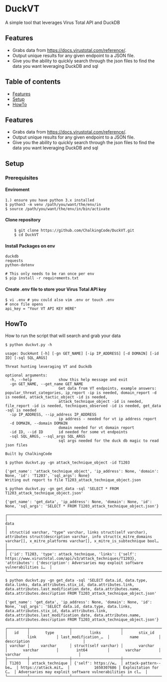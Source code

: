 # DuckVT
A simple tool that leverages Virus Total API and DuckDB

## Features
- Grabs data from https://docs.virustotal.com/reference/.
- Output unique results for any given endpoint to a JSON file.
- Give you the ability to quickly search through the json files to find the data you want leveraging DuckDB and sql

## Table of contents
* [Features](#features)
* [Setup](#setup)
* [HowTo](#howto)

## Features
- Grabs data from https://docs.virustotal.com/reference/.
- Output unique results for any given endpoint to a JSON file.
- Give you the ability to quickly search through the json files to find the data you want leveraging DuckDB and sql

## Setup

### Prerequisites

#### Enviroment
```
1.) ensure you have python 3.x installed 
$ python3 -m venv /path/you/want/the/env/in
$ source /path/you/want/the/env/in/bin/activate 
```
#### Clone repository 

        $ git clone https://github.com/ChalkingCode/DuckVT.git
        $ cd DuckVT


#### Install Packages on env
```       
duckdb
requests
python-dotenv

# This only needs to be ran once per env 
$ pip install -r requirements.txt
```

#### Create .env file to store your Virus Total API key
```
$ vi .env # you could also vim .env or touch .env 
# once file opens 
api_key = "Your VT API KEY HERE" 
```

## HowTo

How to run the script that will search and grab your data 

```
$ python duckvt.py -h

usage: DuckHunt [-h] [-gn GET_NAME] [-ip IP_ADDRESS] [-d DOMAIN] [-id ID] [-sql SQL_ARGS]

Threat hunting leveraging VT and Duckdb

optional arguments:
  -h, --help            show this help message and exit
  -gn GET_NAME, --get_name GET_NAME
                        Get data from VT endpoints, example answers: popular_threat_categories, ip_report -ip is needed, domain_report -d is needed, attack_tactic_object -id is needed,
                        attack_technique_object -id is needed, file_report -id is needed, techniques_observed -id is needed, get_data -sql is needed
  -ip IP_ADDRESS, --ip_address IP_ADDRESS
                        ip address - needed for vt ip address report
  -d DOMAIN, --domain DOMAIN
                        domain needed for vt domain report
  -id ID, --id ID       id needed for some vt endpoints
  -sql SQL_ARGS, --sql_args SQL_ARGS
                        sql args needed for the duck db magic to read json files

Built by ChalkingCode

$ python duckvt.py -gn attack_technique_object -id T1203

{'get_name': 'attack_technique_object', 'ip_address': None, 'domain': None, 'id': 'T1203', 'sql_args': None}
Writing out report to file T1203_attack_technique_object.json

$ python duckvt.py -gn get_data -sql 'SELECT * FROM T1203_attack_technique_object.json'

{'get_name': 'get_data', 'ip_address': None, 'domain': None, 'id': None, 'sql_args': 'SELECT * FROM T1203_attack_technique_object.json'}

┌──────────────────────────────────────────────────────────────────────────────────────────────────────────────────────────────────────────────────────────────────────────────────────────────────────────┐
│                                                                                                   data                                                                                                   │
│ struct(id varchar, "type" varchar, links struct(self varchar), attributes struct(description varchar, info struct(x_mitre_domains varchar[], x_mitre_platforms varchar[], x_mitre_is_subtechnique bool…  │
├──────────────────────────────────────────────────────────────────────────────────────────────────────────────────────────────────────────────────────────────────────────────────────────────────────────┤
│ {'id': T1203, 'type': attack_technique, 'links': {'self': https://www.virustotal.com/api/v3/attack_techniques/T1203}, 'attributes': {'description': Adversaries may exploit software vulnerabilities i…  │
└──────────────────────────────────────────────────────────────────────────────────────────────────────────────────────────────────────────────────────────────────────────────────────────────────────────┘

$ python duckvt.py -gn get_data -sql 'SELECT data.id, data.type, data.links, data.attributes.stix_id, data.attributes.link, data.attributes.last_modification_date, data.attributes.name, data.attributes.description FROM T1203_attack_technique_object.json'

{'get_name': 'get_data', 'ip_address': None, 'domain': None, 'id': None, 'sql_args': 'SELECT data.id, data.type, data.links, data.attributes.stix_id, data.attributes.link, data.attributes.last_modification_date, data.attributes.name, data.attributes.description FROM T1203_attack_technique_object.json'}

┌─────────┬──────────────────┬──────────────────────┬──────────────────────┬──────────────────────┬──────────────────────┬──────────────────────┬──────────────────────────────────────────────────────────┐
│   id    │       type       │        links         │       stix_id        │         link         │ last_modification_…  │         name         │                       description                        │
│ varchar │     varchar      │ struct(self varchar) │       varchar        │       varchar        │        int64         │       varchar        │                         varchar                          │
├─────────┼──────────────────┼──────────────────────┼──────────────────────┼──────────────────────┼──────────────────────┼──────────────────────┼──────────────────────────────────────────────────────────┤
│ T1203   │ attack_technique │ {'self': https://w…  │ attack-pattern--be…  │ https://attack.mit…  │           1650307686 │ Exploitation for C…  │ Adversaries may exploit software vulnerabilities in cl…  │
└─────────┴──────────────────┴──────────────────────┴──────────────────────┴──────────────────────┴──────────────────────┴──────────────────────┴──────────────────────────────────────────────────────────┘``` 

